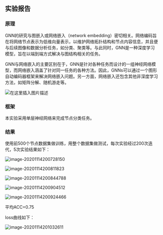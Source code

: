 ## 实验报告

### 原理

GNN的研究与图嵌入或网络嵌入（network embedding）密切相关。网络编码旨在将网络节点表示为低维向量表示，以维护网络拓扑结构和节点内容信息，并且便与后续图像和数据分析任务，如分类、聚类等。与此同时，GNN是一种深度学习模型，旨在以端到端方式解决与图结构相关的任务。

GNN与网络嵌入的主要区别在于，GNN是针对各种任务而设计的一组神经网络模型，而网络嵌入涵盖了针对同一任务的各种方法。因此，GNNs可以通过一个图形自动编码器框架来解决网络嵌入问题。另一方面，网络嵌入还包含其他非深度学习方法，如矩阵分解、随机游走等。

![在这里插入图片描述](https://img-blog.csdnimg.cn/20200803161229154.png?x-oss-process=image/watermark,type_ZmFuZ3poZW5naGVpdGk,shadow_10,text_aHR0cHM6Ly9ibG9nLmNzZG4ubmV0L3dlaXhpbl80NDkzNjg4OQ==,size_16,color_FFFFFF,t_70)

### 框架

本实验采用单层神经网络来完成节点分类任务。

### 结果

使用前500个节点数据集做训练，用整个数据集做测试，每次实验经过200次迭代，5次实验结果如下：

![image-20201114200728150](C:\Users\yd\AppData\Roaming\Typora\typora-user-images\image-20201114200728150.png)

![image-20201114200811823](C:\Users\yd\AppData\Roaming\Typora\typora-user-images\image-20201114200811823.png)

![image-20201114200844788](C:\Users\yd\AppData\Roaming\Typora\typora-user-images\image-20201114200844788.png)

![image-20201114200904512](C:\Users\yd\AppData\Roaming\Typora\typora-user-images\image-20201114200904512.png)

![image-20201114200924466](C:\Users\yd\AppData\Roaming\Typora\typora-user-images\image-20201114200924466.png)

平均ACC=0.75

loss曲线如下：

![image-20201114201032611](C:\Users\yd\AppData\Roaming\Typora\typora-user-images\image-20201114201032611.png)